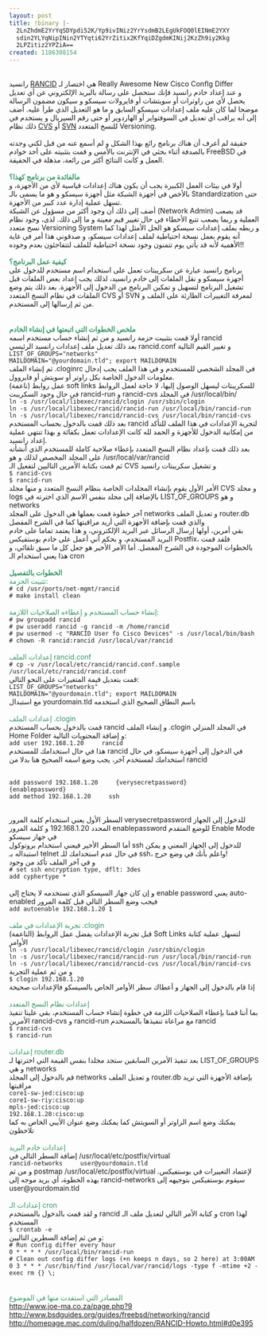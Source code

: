 ```yaml
---
layout: post
title: !binary |-
  2LnZhdmE2YrYqSDYpdi52K/Yp9ivINiz2YrYsdmB2LEgUkFOQ0lEINmE2YXY
  sdin2YLYqNipINin2YTYqti62YrZitix2KfYqiDZgdmKINij2KzZh9iy2Kkg
  2LPZitiz2YPZiA==
created: 1186308154
---
```

<p><br />
رانسيد <a href="http://www.shrubbery.net/rancid/">RANCID</a> هي اختصار لـ Really Awesome New Cisco ConfIg Differ<br />
و عند إعداد خادم رانسيد فإنك ستحصل على رسالة بالبريد الإلكتروني عن أي تعديل يحصل لأي من راوترات أو سويتشات أو فايرولات سيسكو و سيكون مضمون الرسالة موضحا لما كان عليه ملف إعدادات سيسكو السابق و ما هو التعديل الذي طرأ عليه. أضف إلى أنه يراقب أي تعديل في السوفتواير أو الهاردوير أو حتى رقم السيريال و يستخدم في ذلك نظام <a href="http://en.wikipedia.org/wiki/Concurrent_Versions_System">CVS</a> أو <a href="http://en.wikipedia.org/wiki/Subversion_%28software%29">SVN</a> للنسخ المتعدد Versioning.<br />
<br />
حقيقة لم أعرف أن هناك برنامج رائع بهذا الشكل و لم أسمع عنه من قبل لكني وجدته بالصدفة أثناء بحثي في الإنترنت بالأمس و قمت بتثبيته على أحد خوادم FreeBSD في العمل و كانت النتائج أكثر من رائعة، مذهلة في الحقيقة.<br />
<br />
<strong><font color="#339966">مالفائدة من برنامج كهذا؟</font></strong><br />
أولا في بيئات العمل الكبيرة يجب أن يكون هناك إعدادات قياسية لأي من الأجهزة، و بالأخص في أجهزة الشبكة مثل أجهزة سيسكو و هو ما يسمى بالـ Standardization حتى تسهل عملية إدارة عدد كبير من الأجهزة.<br />
أضف إلى ذلك أن وجود أكثر من مسؤول عن الشبكة (Network Admin) قد يصعب العملية و ربما يصعب تتبع الأخطاء في حال تغيير قيم معينة و ما إلى ذلك. لذى، وجود نظام نسخ متعدد Versioning System و ربطه بملف إعدادات سيسكو هو الحل الأمثل لهذا كما أنه يقوم بعمل نسخة احتياطية لملف إعدادات سيسكو، و صدقوني هذا أمر في غاية الأهمية لأنه قد يأتي يوم تتمنون وجود نسخة احتياطية للملف لتتفاجئون بعدم وجوده!!<br />
<br />
<strong><font color="#339966">كيفية عمل البرنامج؟</font></strong><br />
برنامج رانسيد عبارة عن سكريبتات تعمل على استخدام اسم مستخدم للدخول على أجهزة سيسكو و نقل الملفات إلى خادم رانسيد، لذلك يجب إعداد بعض الملفات قبل تشغيل البرنامج لتسهيل و تمكين البرنامج من الدخول إلى الأجهزة. بعد ذلك يتم وضع الملفات في نظام النسخ المتعدد CVS أو SVN لمعرفة التغييرات الطارئة على الملف و من ثم إرسالها إلى المستخدم.<br />
<br />
<br />
<strong><font color="#339966">ملخص الخطوات التي اتبعتها في إنشاء الخادم</font></strong><br />
أولا قمت بتثبيت حزمة رانسيد و من ثم إنشاء حساب مستخدم اسمه rancid<br />
بعد ذلك تعديل ملف إعدادات رانسيد الرئيسي rancid.conf و تغيير القيم التالية<br />
<code>LIST_OF_GROUPS="networks"</code><br />
<code>MAILDOMAIN="@yourdomain.tld"; export MAILDOMAIN</code><br />
ثم إنشاء الملف .cloginrc في المجلد الشخصي للمستخدم و في هذا الملف يجب إدخال معلومات الدخول الخاصة بكل راوتر أو سويتش أو فايروول.<br />
عمل روابط (ناعمة) soft links للسكريبتات ليسهل الوصول إليها، لا حاجة لعمل الروابط في حال وجود السكريبت rancid-run و rancid-cvs في المجلد /usr/local/bin/<br />
<code>ln -s /usr/local/libexec/rancid/clogin /usr/sbin/clogin
ln -s /usr/local/libexec/rancid/rancid-run /usr/local/bin/rancid-run
ln -s /usr/local/libexec/rancid/rancid-cvs /usr/local/bin/rancid-cvs</code><br />
بعد ذلك قمت بالدخول بحساب المستخدم rancid لتجربة الإعدادات في هذا الملف للتأكد من إمكانية الدخول للأجهزة و الحمد لله كانت الإعدادات تعمل بكفائة و بهذا تنتهي عملية إعداد رانسيد.<br />
بعد ذلك قمت بإعداد نظام النسخ المتعدد بإعطاء صلاحية كاملة للمستخدم الذي أنشأته على المجلد المخصص لذلك و هو /usr/local/var/rancid<br />
ثم قمت بكتابة الأمرين التاليين لتفعيل الـ CVS و تشغيل سكريبتات رانسيد<br />
<code>$ rancid-cvs
$ rancid-run</code><br />
الأمر الأول يقوم بإنشاء المجلدات الخاصة بنظام النسخ المتعدد و منها مجلد CVS و مجلد logs بالإضافة إلى مجلد بنفس الاسم الذي اخترته في LIST_OF_GROUPS و هو networks<br />
آخر خطوة قمت بعملها هي الدخول على المجلد networks و تعديل الملف router.db والذي قمت بإضافة الأجهزة التي أريد مراقبتها كما في الشرح المفصل<br />
بقي أمرين، أولها إرسال الرسائل عبر البريد الإلكتروني، و هذا يعتمد تماما على خادم البريد المستخدم، و بحكم أني أعمل على خادم بوستفيكس Postfix، فلقد قمت بالخطوات الموجودة في الشرح المفصل. أما الأمر الأخير هو جعل كل ما سبق تلقائي، و هذا يعني استخدام الـ cron<br />
<br />
<strong><font color="#339966">الخطوات بالتفصيل</font></strong><br />
<font color="#339966">تثبيت الحزمة:</font><br />
<code># cd /usr/ports/net-mgmt/rancid
# make install clean</code><br />
<br />
<font color="#339966">إنشاء حساب المستخدم و إعطاءه الصلاحيات اللازمة:</font><br />
<code># pw groupadd rancid
# pw useradd rancid -g rancid -m /home/rancid
# pw usermod -c "RANCID User fo Cisco Devices" -s /usr/local/bin/bash
# chown -R rancid:rancid /usr/local/var/rancid</code><br />
<br />
<font color="#339966">إعدادات الملف rancid.conf</font><br />
<code># cp -v /usr/local/etc/rancid/rancid.conf.sample /usr/local/etc/rancid/rancid.conf</code><br />
قمت بتعديل قيمة المتغيرات على النحو التالي:<br />
<code>LIST_OF_GROUPS="networks" 
MAILDOMAIN="@yourdomain.tld"; export MAILDOMAIN</code><br />
مع استبدال yourdomain.tld باسم النطاق الصحيح الذي استخدمه<br />
<br />
<font color="#339966">إعدادات الملف .clogin</font><br />
قمت بالدخول بحساب المستخدم rancid و إنشاء الملف .clogin في المجلد المنزلي Home Folder و إضافة المحتويات التالية:<br />
<code>add user 192.168.1.20     rancid</code><br />
هذا في حال استخدامك للمستخدم rancid في الدخول إلى أجهزة سيسكو، في حال استخدامك لمستخدم آخر، يجب وضع اسمه الصحيح هنا بدلا من rancid</p>
<p><br />
<code>add password 192.168.1.20     {verysecretpassword}     {enablepassword}
add method 192.168.1.20     ssh</code></p>
<p><br />
السطر الأول يعني استخدام كلمة المرور verysecretpassword للدخول إلى الجهاز المحدد 192.168.1.20 و كلمة المرور enablepassword للوضع المتقدم Enable Mode في جهاز سيسكو<br />
أما السطر الأخير فيعني استخدام بروتوكول ssh للدخول إلى الجهاز المعني و يمكن استبداله بـ telnet في حال عدم استخدامك للـ ssh، واعلم بأنك في وضع حرج!<br />
و في آخر الملف تأكد من وجود<br />
<code># set ssh encryption type, dflt: 3des
add cyphertype *</code><br />
<br />
و إن كان جهاز السيسكو الذي تستخدمه لا يحتاج إلى enable password يعني auto-enabled فيجب وضع السطر التالي قبل كلمة المرور<br />
<code>add autoenable 192.168.1.20 1</code><br />
<br />
<font color="#339966">تجربة الإعدادات في ملف .clogin</font><br />
قبل تجربة الإعدادات يفضل عمل الروابط (الناعمة) Soft Links لتسهل عملية كتابة الأوامر<br />
<code>ln -s /usr/local/libexec/rancid/clogin /usr/sbin/clogin
ln -s /usr/local/libexec/rancid/rancid-run /usr/local/bin/rancid-run
ln -s /usr/local/libexec/rancid/rancid-cvs /usr/local/bin/rancid-cvs</code><br />
و من ثم عملية التجربة<br />
<code>$ clogin 192.168.1.20</code><br />
إذا قام بالدخول إلى الجهاز و أعطاك سطر الأوامر الخاص بالسيسكو فالإعدادات صحيحة<br />
<br />
<font color="#339966">إعدادات نظام النسخ المتعدد</font><br />
بما أننا قمنا بإعطاء الصلاحيات اللزمة في خطوة إنشاء حساب المستخدم، بقي علينا تنفيذ الأمرين rancid-cvs و rancid-run مع مراعاة تنفيذها بالمستخدم rancid<br />
<code>$ rancid-cvs
$ rancid-run</code><br />
<br />
<font color="#339966">إعدادات router.db</font><br />
بعد تنفيذ الأمرين السابقين ستجد مجلدا بنفس القيمة التي اخترتها لـ LIST_OF_GROUPS و هي networks<br />
قم بالدخول إلى المجلد networks و تعديل الملف router.db بإضافة الأجهزة التي تريد مراقبتها<br />
<code>core1-sw-jed:cisco:up
core1-sw-riy:cisco:up
mpls-jed:cisco:up
192.168.1.20:cisco:up</code><br />
يمكنك وضع اسم الراوتر أو السويتش كما يمكنك وضع عنوان الأيبي الخاص به كما تلاحظون<br />
<br />
<font color="#339966">إعدادات خادم البريد</font><br />
إضافة السطر التالي في /usr/local/etc/postfix/virtual<br />
<code>rancid-networks     user@yourdomain.tld</code><br />
و من ثم postmap /usr/local/etc/postfix/virtual لإعتماد التغييرات في بوستفيكس. بهذه الخطوة، أي بريد موجه إلى rancid-networks سيقوم بوستفيكس بتوجيهه إلى user@yourdomain.tld<br />
<br />
<font color="#339966">إعدادات الـ cron</font><br />
و لقد قمت بالدخول بالمستخدم rancid و كتابة الأمر التالي لتعديل ملف الـ cron لهذا المستخدم<br />
<code>$ crontab -e</code><br />
و من ثم إضافة السطرين التاليين:<br />
<code># Run config differ every hour
0 * * * * /usr/local/bin/rancid-run
# Clean out config differ logs (+n keeps n days, so 2 here) at 3:00AM
0 3 * * * /usr/bin/find /usr/local/var/rancid/logs -type f -mtime +2 -exec rm {} \;</code><br />
<br />
<br />
<font color="#339966">المصادر التي استفدت منها في الموضوع</font><br />
<a href="http://www.joe-ma.co.za/page.php?9">http://www.joe-ma.co.za/page.php?9</a><br />
<a href="http://www.bsdguides.org/guides/freebsd/networking/rancid">http://www.bsdguides.org/guides/freebsd/networking/rancid</a><br />
<a href="http://homepage.mac.com/duling/halfdozen/RANCID-Howto.html#d0e395">http://homepage.mac.com/duling/halfdozen/RANCID-Howto.html#d0e395</a></p>
